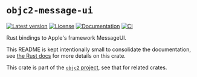 # `objc2-message-ui`

[![Latest version](https://badgen.net/crates/v/objc2-message-ui)](https://crates.io/crates/objc2-message-ui)
[![License](https://badgen.net/badge/license/Zlib%20OR%20Apache-2.0%20OR%20MIT/blue)](../../LICENSE.md)
[![Documentation](https://docs.rs/objc2-message-ui/badge.svg)](https://docs.rs/objc2-message-ui/)
[![CI](https://github.com/madsmtm/objc2/actions/workflows/ci.yml/badge.svg)](https://github.com/madsmtm/objc2/actions/workflows/ci.yml)

Rust bindings to Apple's framework MessageUI.

This README is kept intentionally small to consolidate the documentation, see
[the Rust docs](https://docs.rs/objc2-message-ui/) for more details on this crate.

This crate is part of the [`objc2` project](https://github.com/madsmtm/objc2),
see that for related crates.
